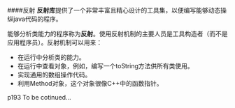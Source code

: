 ####反射
**反射库**提供了一个非常丰富且精心设计的工具集，以便编写能够动态操纵java代码的程序。

能够分析类能力的程序称为**反射**。使用反射机制的主要人员是工具构造者（而不是应用程序员）。反射机制可以用来：

* 在运行中分析类的能力。
* 在运行中查看对象，例如，编写一个toString方法供所有类使用。
* 实现通用的数组操作代码。
* 利用Method对象，这个对象很像C++中的函数指针。



p193 To be cotinued...